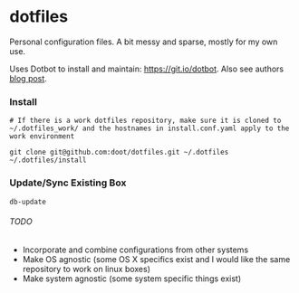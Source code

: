 # dotfiles 
Personal configuration files.  A bit messy and sparse, mostly for my own use.

Uses Dotbot to install and maintain: https://git.io/dotbot.  Also see authors [blog post](http://www.anishathalye.com/2014/08/03/managing-your-dotfiles/).


### Install
```
# If there is a work dotfiles repository, make sure it is cloned to ~/.dotfiles_work/ and the hostnames in install.conf.yaml apply to the work environment

git clone git@github.com:doot/dotfiles.git ~/.dotfiles
~/.dotfiles/install
```
    
### Update/Sync Existing Box
```
db-update
```

###### TODO
- Incorporate and combine configurations from other systems
- Make OS agnostic (some OS X specifics exist and I would like the same repository to work on linux boxes)
- Make system agnostic (some system specific things exist)
